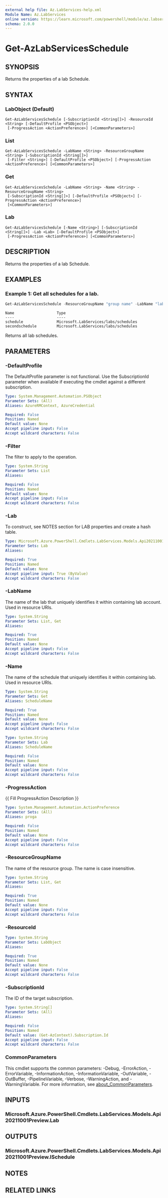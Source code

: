 ```yaml
---
external help file: Az.LabServices-help.xml
Module Name: Az.LabServices
online version: https://learn.microsoft.com/powershell/module/az.labservices/get-azlabservicesschedule
schema: 2.0.0
---
```


# Get-AzLabServicesSchedule

## SYNOPSIS
Returns the properties of a lab Schedule.

## SYNTAX

### LabObject (Default)
```
Get-AzLabServicesSchedule [-SubscriptionId <String[]>] -ResourceId <String> [-DefaultProfile <PSObject>]
 [-ProgressAction <ActionPreference>] [<CommonParameters>]
```

### List
```
Get-AzLabServicesSchedule -LabName <String> -ResourceGroupName <String> [-SubscriptionId <String[]>]
 [-Filter <String>] [-DefaultProfile <PSObject>] [-ProgressAction <ActionPreference>] [<CommonParameters>]
```

### Get
```
Get-AzLabServicesSchedule -LabName <String> -Name <String> -ResourceGroupName <String>
 [-SubscriptionId <String[]>] [-DefaultProfile <PSObject>] [-ProgressAction <ActionPreference>]
 [<CommonParameters>]
```

### Lab
```
Get-AzLabServicesSchedule [-Name <String>] [-SubscriptionId <String[]>] -Lab <Lab> [-DefaultProfile <PSObject>]
 [-ProgressAction <ActionPreference>] [<CommonParameters>]
```

## DESCRIPTION
Returns the properties of a lab Schedule.

## EXAMPLES

### Example 1: Get all schedules for a lab.
```powershell
Get-AzLabServicesSchedule -ResourceGroupName "group name" -LabName "lab name"
```

```output
Name                   Type
----                   ----
schedule               Microsoft.LabServices/labs/schedules
secondschedule         Microsoft.LabServices/labs/schedules
```

Returns all lab schedules.

## PARAMETERS

### -DefaultProfile
The DefaultProfile parameter is not functional.
Use the SubscriptionId parameter when available if executing the cmdlet against a different subscription.

```yaml
Type: System.Management.Automation.PSObject
Parameter Sets: (All)
Aliases: AzureRMContext, AzureCredential

Required: False
Position: Named
Default value: None
Accept pipeline input: False
Accept wildcard characters: False
```

### -Filter
The filter to apply to the operation.

```yaml
Type: System.String
Parameter Sets: List
Aliases:

Required: False
Position: Named
Default value: None
Accept pipeline input: False
Accept wildcard characters: False
```

### -Lab
To construct, see NOTES section for LAB properties and create a hash table.

```yaml
Type: Microsoft.Azure.PowerShell.Cmdlets.LabServices.Models.Api20211001Preview.Lab
Parameter Sets: Lab
Aliases:

Required: True
Position: Named
Default value: None
Accept pipeline input: True (ByValue)
Accept wildcard characters: False
```

### -LabName
The name of the lab that uniquely identifies it within containing lab account.
Used in resource URIs.

```yaml
Type: System.String
Parameter Sets: List, Get
Aliases:

Required: True
Position: Named
Default value: None
Accept pipeline input: False
Accept wildcard characters: False
```

### -Name
The name of the schedule that uniquely identifies it within containing lab.
Used in resource URIs.

```yaml
Type: System.String
Parameter Sets: Get
Aliases: ScheduleName

Required: True
Position: Named
Default value: None
Accept pipeline input: False
Accept wildcard characters: False
```

```yaml
Type: System.String
Parameter Sets: Lab
Aliases: ScheduleName

Required: False
Position: Named
Default value: None
Accept pipeline input: False
Accept wildcard characters: False
```

### -ProgressAction
{{ Fill ProgressAction Description }}

```yaml
Type: System.Management.Automation.ActionPreference
Parameter Sets: (All)
Aliases: proga

Required: False
Position: Named
Default value: None
Accept pipeline input: False
Accept wildcard characters: False
```

### -ResourceGroupName
The name of the resource group.
The name is case insensitive.

```yaml
Type: System.String
Parameter Sets: List, Get
Aliases:

Required: True
Position: Named
Default value: None
Accept pipeline input: False
Accept wildcard characters: False
```

### -ResourceId

```yaml
Type: System.String
Parameter Sets: LabObject
Aliases:

Required: True
Position: Named
Default value: None
Accept pipeline input: False
Accept wildcard characters: False
```

### -SubscriptionId
The ID of the target subscription.

```yaml
Type: System.String[]
Parameter Sets: (All)
Aliases:

Required: False
Position: Named
Default value: (Get-AzContext).Subscription.Id
Accept pipeline input: False
Accept wildcard characters: False
```

### CommonParameters
This cmdlet supports the common parameters: -Debug, -ErrorAction, -ErrorVariable, -InformationAction, -InformationVariable, -OutVariable, -OutBuffer, -PipelineVariable, -Verbose, -WarningAction, and -WarningVariable. For more information, see [about_CommonParameters](http://go.microsoft.com/fwlink/?LinkID=113216).

## INPUTS

### Microsoft.Azure.PowerShell.Cmdlets.LabServices.Models.Api20211001Preview.Lab

## OUTPUTS

### Microsoft.Azure.PowerShell.Cmdlets.LabServices.Models.Api20211001Preview.ISchedule

## NOTES

## RELATED LINKS
